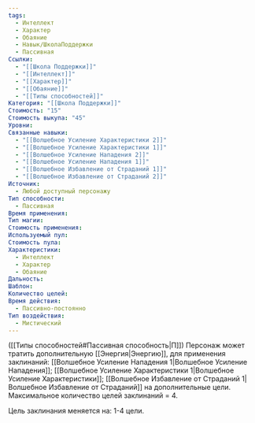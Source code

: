 ```yaml
---
tags:
  - Интеллект
  - Характер
  - Обаяние
  - Навык/ШколаПоддержки
  - Пассивная
Ссылки:
  - "[[Школа Поддержки]]"
  - "[[Интеллект]]"
  - "[[Характер]]"
  - "[[Обаяние]]"
  - "[[Типы способностей]]"
Категория: "[[Школа Поддержки]]"
Стоимость: "15"
Стоимость выкупа: "45"
Уровни: 
Связанные навыки:
  - "[[Волшебное Усиление Характеристики 2]]"
  - "[[Волшебное Усиление Характеристики 1]]"
  - "[[Волшебное Усиление Нападения 2]]"
  - "[[Волшебное Усиление Нападения 1]]"
  - "[[Волшебное Избавление от Страданий 1]]"
  - "[[Волшебное Избавление от Страданий 2]]"
Источник:
  - Любой доступный персонажу
Тип способности:
  - Пассивная
Время применения: 
Тип магии: 
Стоимость применения: 
Используемый пул: 
Стоимость пула: 
Характеристики:
  - Интеллект
  - Характер
  - Обаяние
Дальность: 
Шаблон: 
Количество целей: 
Время действия:
  - Пассивно-постоянно
Тип воздействия:
  - Мистический
---
```

([[Типы способностей#Пассивная способность|П]]) Персонаж может тратить дополнительную [[Энергия|Энергию]], для применения заклинаний: [[Волшебное Усиление Нападения 1|Волшебное Усиление Нападения]]; [[Волшебное Усиление Характеристики 1|Волшебное Усиление Характеристики]]; [[Волшебное Избавление от Страданий 1|Волшебное Избавление от Страданий]] на дополнительные цели. Максимальное количество целей заклинаний = 4. 

Цель заклинания меняется на: 1-4 цели. 